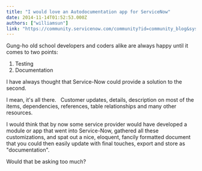 ```yaml
---
title: "I would love an Autodocumentation app for ServiceNow"
date: 2014-11-14T01:52:53.000Z
authors: ["williamsun"]
link: "https://community.servicenow.com/community?id=community_blog&sys_id=520deaa5dbd0dbc01dcaf3231f961976"
---
```

<p>Gung-ho old school developers and coders alike are always happy until it comes to two points:</p><p></p><ol><li>Testing</li><li>Documentation</li></ol><p></p><p>I have always thought that Service-Now could provide a solution to the second.</p><p>I mean, it's all there.   Customer updates, details, description on most of the items, dependencies, references, table relationships and many other resources.</p><p></p><p>I would think that by now some service provider would have developed a module or app that went into Service-Now, gathered all these customizations, and spat out a nice, eloquent, fancily formatted document that you could then easily update with final touches, export and store as "documentation".</p><p></p><p>Would that be asking too much?</p>